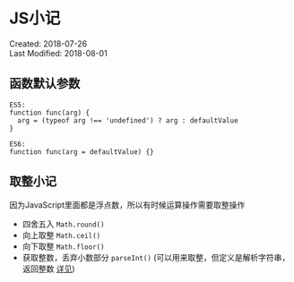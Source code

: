 # JS小记
Created: 2018-07-26  
Last Modified: 2018-08-01

## 函数默认参数
```
ES5:
function func(arg) {
  arg = (typeof arg !== 'undefined') ? arg : defaultValue
}

ES6:
function func(arg = defaultValue) {}
```

## 取整小记
因为JavaScript里面都是浮点数，所以有时候运算操作需要取整操作
- 四舍五入 `Math.round()`
- 向上取整 `Math.ceil()`
- 向下取整 `Math.floor()`
- 获取整数，丢弃小数部分 `parseInt()` (可以用来取整，但定义是解析字符串，返回整数 [详见](https://developer.mozilla.org/en-US/docs/Web/JavaScript/Reference/Global_Objects/parseInt))